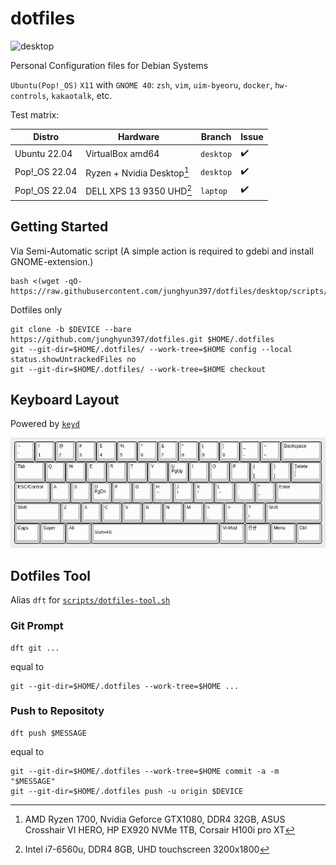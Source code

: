 # dotfiles
![desktop](.images/cover.png)

Personal Configuration files for Debian Systems


``Ubuntu(Pop!_OS)`` ``X11`` with ``GNOME 40``: ``zsh``, ``vim``, ``uim-byeoru``, ``docker``, ``hw-controls``, ``kakaotalk``, etc.


Test matrix:

| Distro | Hardware | Branch | Issue |
| ------ | -------- | ------ | ----- |
| Ubuntu 22.04 | VirtualBox amd64 | ``desktop`` | :heavy_check_mark: |
| Pop!_OS 22.04 | Ryzen + Nvidia Desktop[^desktop-specification] | ``desktop`` | :heavy_check_mark: |
| Pop!_OS 22.04 | DELL XPS 13 9350 UHD[^laptop-specification] | ``laptop`` | :heavy_check_mark: |

[^desktop-specification]: AMD Ryzen 1700, Nvidia Geforce GTX1080, DDR4 32GB, ASUS Crosshair VI HERO, HP EX920 NVMe 1TB, Corsair H100i pro XT
[^laptop-specification]: Intel i7-6560u, DDR4 8GB, UHD touchscreen 3200x1800

## Getting Started

Via Semi-Automatic script (A simple action is required to gdebi and install GNOME-extension.)

```shell
bash <(wget -qO- https://raw.githubusercontent.com/junghyun397/dotfiles/desktop/scripts/setup/setup.sh)
```

Dotfiles only

```shell
git clone -b $DEVICE --bare https://github.com/junghyun397/dotfiles.git $HOME/.dotfiles
git --git-dir=$HOME/.dotfiles/ --work-tree=$HOME config --local status.showUntrackedFiles no
git --git-dir=$HOME/.dotfiles/ --work-tree=$HOME checkout
```

## Keyboard Layout

Powered by [``keyd``](https://github.com/rvaiya/keyd)

![standard-keyboard](.images/keyboard-layout-mini.png)

## Dotfiles Tool

Alias ``dft`` for [``scripts/dotfiles-tool.sh``](https://github.com/junghyun397/dotfiles/blob/desktop/scripts/dotfiles-tool.sh)

### Git Prompt

```shell
dft git ...
```

equal to

```shell
git --git-dir=$HOME/.dotfiles --work-tree=$HOME ...
```

### Push to Repositoty

```shell
dft push $MESSAGE
```

equal to

```shell
git --git-dir=$HOME/.dotfiles --work-tree=$HOME commit -a -m "$MESSAGE"
git --git-dir=$HOME/.dotfiles push -u origin $DEVICE

```

